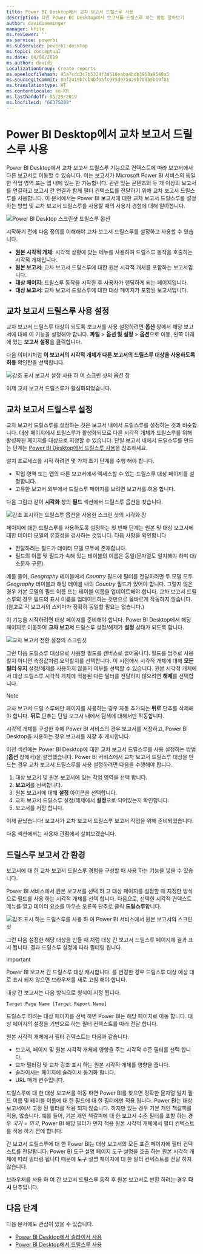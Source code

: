 ```yaml
---
title: Power BI Desktop에서 교차 보고서 드릴스루 사용
description: 다른 Power BI Desktop에서 보고서를 드릴스루 하는 방법 알아보기
author: davidiseminger
manager: kfile
ms.reviewer: ''
ms.service: powerbi
ms.subservice: powerbi-desktop
ms.topic: conceptual
ms.date: 04/08/2019
ms.author: davidi
LocalizationGroup: Create reports
ms.openlocfilehash: 45a7cdd3c7b5324f3d618eaba4bdb3968a9549a5
ms.sourcegitcommit: 8bf2419b7cb4bf95fc975d07a329b78db5b19f81
ms.translationtype: HT
ms.contentlocale: ko-KR
ms.lasthandoff: 05/29/2019
ms.locfileid: "66375208"
---
```

# <a name="use-cross-report-drillthrough-in-power-bi-desktop"></a>Power BI Desktop에서 교차 보고서 드릴스루 사용

Power BI Desktop에서 교차 보고서 드릴스루 기능으로 컨텍스트에 따라 보고서에서 다른 보고서로 이동할 수 있습니다. 이는 보고서가 Microsoft Power BI 서비스의 동일한 작업 영역 또는 앱 내에 있는 한 가능합니다. 관련 있는 콘텐츠의 두 개 이상의 보고서를 연결하고 보고서 간 연결과 함께 필터 컨텍스트를 전달하기 위해 교차 보고서 드릴스루를 사용합니다. 이 문서에서는 Power BI 보고서에 대한 교차 보고서 드릴스루를 설정하는 방법 및 교차 보고서 드릴스루를 사용할 때의 사용자 경험에 대해 알아봅니다.

![Power BI Desktop 스크린샷 드릴스루 옵션](media/desktop-cross-report-drill-through/cross-report-drill-through-01.png)

시작하기 전에 다음 정의를 이해해야 교차 보고서 드릴스루를 설정하고 사용할 수 있습니다.

* **원본 시각적 개체:** 시각적 상황에 맞는 메뉴를 사용하여 드릴스루 동작을 호출하는 시각적 개체입니다.
* **원본 보고서:** 교차 보고서 드릴스루에 대한 원본 시각적 개체를 포함하는 보고서입니다.
* **대상 페이지:** 드릴스루 동작을 시작한 후 사용자가 랜딩하게 되는 페이지입니다.
* **대상 보고서:** 교차 보고서 드릴스루에 대한 대상 페이지가 포함된 보고서입니다.

## <a name="enable-cross-report-drillthrough"></a>교차 보고서 드릴스루 사용 설정

교차 보고서 드릴스루 대상이 되도록 보고서를 사용 설정하려면 **옵션** 창에서 해당 보고서에 대해 이 기능을 설정해야 합니다. **파일** > **옵션 및 설정** > **옵션**으로 이동, 왼쪽 아래에 있는 **보고서 설정**을 클릭합니다.

다음 이미지처럼 **이 보고서의 시각적 개체가 다른 보고서의 드릴스루 대상을 사용하도록 허용** 확인란을 선택합니다.

![강조 표시 보고서 설정 사용 하 여 스크린 샷의 옵션 창](media/desktop-cross-report-drill-through/cross-report-drill-through-02.png)

이제 교차 보고서 드릴스루가 활성화되었습니다.

## <a name="set-up-cross-report-drillthrough"></a>교차 보고서 드릴스루 설정

교차 보고서 드릴스루를 설정하는 것은 보고서 내에서 드릴스루를 설정하는 것과 비슷합니다. 대상 페이지에서 드릴스루가 활성화되므로 다른 시각적 개체가 드릴스루를 위해 활성화된 페이지를 대상으로 지정할 수 있습니다. 단일 보고서 내에서 드릴스루를 만드는 단계는 [Power BI Desktop에서 드릴스루 사용](desktop-drillthrough.md)을 참조하세요.

설치 프로세스를 시작 하려면 몇 가지 초기 단계를 수행 해야 합니다.

* 작업 영역 또는 앱의 다른 보고서에서 액세스할 수 있는 드릴스루 대상 페이지를 설정합니다.
* 고유한 보고서 외부에서 드릴스루 페이지를 보려면 보고서를 허용 합니다.

다음 그림과 같이 **시각화** 창의 **필드** 섹션에서 드릴스루 옵션을 찾습니다.

![강조 표시하는 드릴스루 옵션을 사용한 스크린 샷의 시각화 창](media/desktop-cross-report-drill-through/cross-report-drill-through-03.png)

페이지에 대한 드릴스루를 사용하도록 설정하는 첫 번째 단계는 원본 및 대상 보고서에 대한 데이터 모델의 유효성을 검사하는 것입니다. 다음 사항을 확인합니다 

* 전달하려는 필드가 데이터 모델 모두에 존재합니다.
* 필드의 이름 및 필드가 속해 있는 테이블의 이름은 동일(문자열도 일치해야 하며 대/소문자 구분).

예를 들어, *Geography* 테이블에서 *Country* 필드에 필터를 전달하려면 두 모델 모두 *Geography* 테이블과 해당 테이블 내의 *Country* 필드가 있어야 합니다. 그렇지 않은 경우 기본 모델의 필드 이름 또는 테이블 이름을 업데이트해야 합니다. 교차 보고서 드릴스루의 경우 필드의 표시 이름을 업데이트하는 것만으로 올바르게 작동하지 않습니다. (참고로 각 보고서의 스키마가 정확히 동일할 필요는 없습니다.)

이 기능을 시작하려면 대상 페이지를 준비해야 합니다. Power BI Desktop에서 해당 페이지로 이동하여 **교차 보고서** 드릴스루 설정/해제가 **설정** 상태가 되도록 합니다. 

![교차 보고서 전환 설정의 스크린샷](media/desktop-cross-report-drill-through/cross-report-drill-through-03.png)

그런 다음 드릴스루 대상으로 사용할 필드를 캔버스로 끌어옵니다. 필드를 범주로 사용할지 아니면 측정값처럼 요약할지를 선택합니다. 이 시점에서 시각적 개체에 대해 **모든 필터 유지** 설정/해제를 사용하지 않을지 여부를 선택할 수 있습니다. 원본 시각적 개체에서 대상 드릴스루 시각적 개체에 적용된 다른 필터를 전달하지 않으려면 **해제**를 선택합니다.

> [!NOTE]
> 교차 보고서 드릴 스루에만 페이지를 사용하는 경우 자동 추가되는 **뒤로** 단추를 삭제해야 합니다. **뒤로** 단추는 단일 보고서 내에서 탐색에 대해서만 작동합니다. 

시각적 개체를 구성한 후에 Power BI 서비스의 경우 보고서를 저장하고, Power BI Desktop을 사용하는 경우 보고서를 저장 후 게시합니다.

이전 섹션에는 Power BI Desktop에 대한 교차 보고서 드릴스루를 사용 설정하는 방법(**옵션** 창에서)을 설명했습니다. Power BI 서비스에서 교차 보고서 드릴스루 대상을 만드는 경우 교차 보고서 드릴스루를 사용 설정하려면 다음을 수행해야 합니다. 

1. 대상 보고서 및 원본 보고서에 있는 작업 영역을 선택 합니다.
2. **보고서**를 선택합니다.
3. 원본 보고서에 대해 **설정** 아이콘을 선택합니다.
4. 교차 보고서 드릴스루 설정/해제에서 **설정**으로 되어있는지 확인합니다.
5. 보고서를 저장 합니다.

이제 끝났습니다! 보고서가 교차 보고서 드릴스루 보고서 작업을 위해 준비되었습니다. 

다음 섹션에서는 사용자 관점에서 살펴보겠습니다.

## <a name="cross-report-drillthrough-experience"></a>드릴스루 보고서 간 환경

보고서에 대 한 교차 보고서 드릴스루 경험을 구성할 때 사용 하는 기능을 넣을 수 있습니다.

Power BI 서비스에서 원본 보고서를 선택 하 고 대상 페이지를 설정할 때 지정한 방식으로 필드를 사용 하는 시각적 개체를 선택 합니다. 다음으로, 선택한 시각적 컨텍스트 메뉴를 열고 데이터 요소를 마우스 오른쪽 단추로 클릭 **드릴스루**합니다.

![강조 표시 하는 드릴스루를 사용 하 여 Power BI 서비스에서 원본 보고서의 스크린샷](media/desktop-cross-report-drill-through/cross-report-drill-through-01.png)

그런 다음 설정한 해당 대상을 만들 때 처럼 대상 간 보고서 드릴스루 페이지에 결과 표시 됩니다. 결과 드릴스루 설정에 따라 필터링 됩니다.

> [!IMPORTANT]
> Power BI 보고서 간 드릴스루 대상 캐시합니다. 를 변경한 경우 드릴스루 대상 예상 대로 표시 되지 않으면 브라우저를 새로 고침 해야 합니다. 

대상 간 보고서는 다음 방식으로 형식이 지정 됩니다. 

`Target Page Name [Target Report Name]`

드릴스루 하려는 대상 페이지를 선택 하면 Power BI는 해당 페이지로 이동 합니다. 대상 페이지의 설정을 기반으로 하는 필터 컨텍스트를 따라 전달 합니다. 

원본 시각적 개체에서 필터 컨텍스트는 다음과 같습니다. 

* 보고서, 페이지 및 원본 시각적 개체에 영향을 주는 시각적 수준 필터를 선택 합니다. 
* 교차 필터링 및 교차 강조 표시 하는 원본 시각적 개체를 영향을 줍니다. 
* 슬라이서는 페이지에 슬라이서 동기화 합니다.
* URL 매개 변수입니다.

드릴스루에 대 한 대상 보고서를 이동 하면 Power BI를 찾으면 정확한 문자열 일치 필드 이름 및 테이블 이름에 대 한 필드에 대 한 필터에만 적용 됩니다. Power BI는 대상 보고서에서 고정 된 필터를 적용 되지 않습니다. 하지만 있는 경우 기본 개인 책갈피를 적용, 않습니다. 예를 들어, 기본 개인 책갈피에 대 한 보고서 수준 필터를 포함 하는 경우 *국가 = 미국*, Power BI 해당 필터가 먼저 적용 원본 시각적 개체에서 필터 컨텍스트를 적용 하기 전에 합니다. 

간 보고서 드릴스루에 대 한 Power BI는 대상 보고서의 모든 표준 페이지에 필터 컨텍스트를 전달합니다. Power BI 도구 설명 페이지 도구 설명을 호출 하는 원본 시각적 개체에 따라 필터링 됩니다 때문에 도구 설명 페이지에 대 한 필터 컨텍스트를 전달 하지 않습니다.

브라우저를 사용 하 여 간 보고서 드릴스루 동작 후 원본 보고서로 반환 하려는 경우 **다시** 단추입니다. 

## <a name="next-steps"></a>다음 단계

다음 문서에도 관심이 있을 수 있습니다.

* [Power BI Desktop에서 슬라이서 사용](visuals/power-bi-visualization-slicers.md)
* [Power BI Desktop에서 드릴스루 사용](desktop-drillthrough.md)

